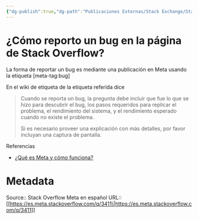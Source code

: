 ```yaml
---
{"dg-publish":true,"dg-path":"Publicaciones Externas/Stack Exchange/Stack Overflow en español/Stack Overflow en español Meta/es.meta.stackoverflow.com-3411.md","permalink":"/publicaciones-externas/stack-exchange/stack-overflow-en-espanol/stack-overflow-en-espanol-meta/es-meta-stackoverflow-com-3411/","title":"¿Cómo reporto un bug en la página de Stack Overflow?","hide":true,"noteIcon":"\"0\"","created":"2024-04-03T12:49:10.421-06:00","updated":"2024-04-05T16:44:03.031-06:00"}
---
```


# ¿Cómo reporto un bug en la página de Stack Overflow?

La forma de reportar un bug es mediante una publicación en Meta usando la etiqueta [meta-tag:bug]

En el wiki de etiqueta de la etiqueta referida dice

> Cuando se reporta un bug, la pregunta debe incluir que fue lo que se
> hizo para descubrir el bug, los pasos requeridos para replicar el
> problema, el rendimiento del sistema, y el rendimiento esperado cuando
> no existe el problema.
> 
> Si es necesario proveer una explicación con más detalles, por favor
> incluyan una captura de pantalla.

Referencias

- [¿Qué es Meta y cómo funciona?](https://es.stackoverflow.com/help/whats-meta)


# Metadata
Source:: Stack Overflow Meta en español
URL:: [[https://es.meta.stackoverflow.com/q/3411\|https://es.meta.stackoverflow.com/q/3411]]

